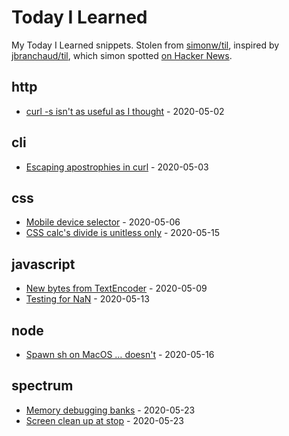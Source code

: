 # Today I Learned

My Today I Learned snippets. Stolen from [simonw/til](https://github.com/simonw/til/), inspired by [jbranchaud/til](https://github.com/jbranchaud/til), which simon spotted [on Hacker News](https://news.ycombinator.com/item?id=22908044).

<!-- index starts -->
## http

* [curl -s isn't as useful as I thought](https://github.com/remy/til/blob/master/http/curl-s-isnt-as-useful-as-i-thought.md) - 2020-05-02

## cli

* [Escaping apostrophies in curl](https://github.com/remy/til/blob/master/cli/escaping-apostrophies-in-curl.md) - 2020-05-03

## css

* [Mobile device selector](https://github.com/remy/til/blob/master/css/mobile-device-selector.md) - 2020-05-06
* [CSS calc's divide is unitless only](https://github.com/remy/til/blob/master/css/css-calc-divide.md) - 2020-05-15

## javascript

* [New bytes from TextEncoder](https://github.com/remy/til/blob/master/javascript/new-bytes-from-textencoder.md) - 2020-05-09
* [Testing for NaN](https://github.com/remy/til/blob/master/javascript/testing-for-nan.md) - 2020-05-13

## node

* [Spawn sh on MacOS … doesn't](https://github.com/remy/til/blob/master/node/spawn-sh-on-mac.md) - 2020-05-16

## spectrum

* [Memory debugging banks](https://github.com/remy/til/blob/master/spectrum/memory-debugging-banks.md) - 2020-05-23
* [Screen clean up at stop](https://github.com/remy/til/blob/master/spectrum/screen-clean-up.md) - 2020-05-23
<!-- index ends -->
